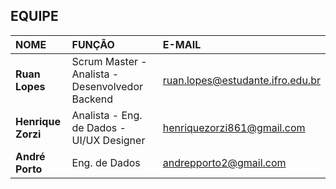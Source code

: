 ## EQUIPE

|NOME|FUNÇÃO|E-MAIL|
|:---|:---|:---|
|**Ruan Lopes**|Scrum Master - Analista - Desenvolvedor Backend|ruan.lopes@estudante.ifro.edu.br|
|**Henrique Zorzi**|Analista - Eng. de Dados - UI/UX Designer|henriquezorzi861@gmail.com|
|**André Porto**|Eng. de Dados|andrepporto2@gmail.com|
